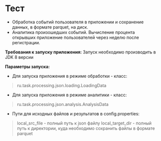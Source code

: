 # Тест
- Обработка событий пользователя в приложении и сохранение данных, в формате parquet, на диск.
- Аналитика произошедших событий. Вычисление процента открывших приложение пользователей через неделю после регистрации.

**Требования к запуску приложения:**
Запуск необходимо производить в JDK 8 версии

**Параметры запуска:**
* Для запуска приложения в режиме обработки - класс:
>ru.task.processing.json.loading.LoadingData
* Для запуска приложения в режиме аналитики - класс:
>ru.task.processing.json.analysis.AnalysisData
* Пути для исходных файлов и результатов в config.properties:
>local_src_file - полный путь к json файлу
>local_target_dir - полный путь к директории, куда необходимо сохранить файлы в формате parquet
